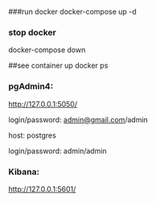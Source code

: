 
###run docker
docker-compose up -d
### stop docker
docker-compose down 

##see container up 
docker ps

### pgAdmin4:
http://127.0.0.1:5050/

login/password: admin@gmail.com/admin

host: postgres

login/password: admin/admin

### Kibana:
http://127.0.0.1:5601/
